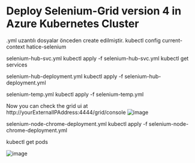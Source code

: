 # Deploy Selenium-Grid version 4 in Azure Kubernetes Cluster
.yml uzantılı dosyalar önceden create edilmiştir.
kubectl config current-context
hatice-selenium

selenium-hub-svc.yml
kubectl apply -f selenium-hub-svc.yml
kubectl get services


selenium-hub-deployment.yml
kubectl apply -f selenium-hub-deployment.yml

selenium-temp.yml
kubectl apply -f selenium-temp.yml

Now you can check the grid ui at http://yourExternalIPAddress:4444/grid/console
![image](https://github.com/haticeoktay/information/assets/65062246/a9c98509-f88d-4eb6-b808-ee03c6d7af22)

selenium-node-chrome-deployment.yml
kubectl apply -f selenium-node-chrome-deployment.yml

kubectl get pods

![image](https://github.com/haticeoktay/information/assets/65062246/b0d47eff-f468-48ff-aafc-104a744c0103)







